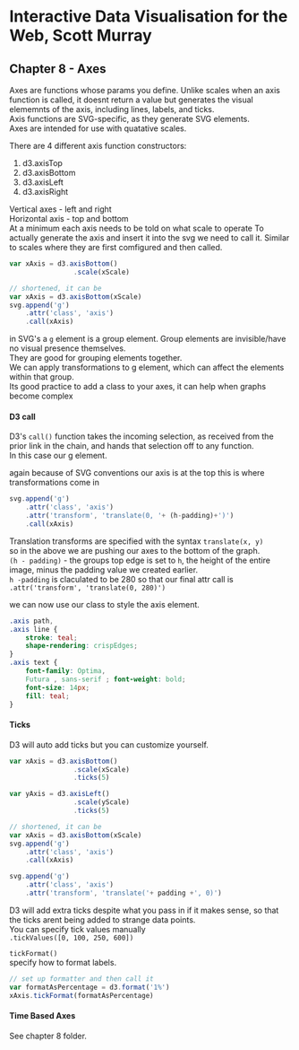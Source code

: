 # Interactive Data Visualisation for the Web, Scott Murray

## Chapter 8 - Axes  
Axes are functions whose params you define. 
Unlike scales when an axis function is called, it doesnt return a value but generates the visual elememnts of the axis, including lines, labels, and ticks.  
Axis functions are SVG-specific, as they generate SVG elements.   
Axes are intended for use with quatative scales.  

There are 4 different axis function constructors:
 1. d3.axisTop  
 2. d3.axisBottom  
 3. d3.axisLeft  
 4. d3.axisRight  

Vertical axes - left and right  
Horizontal axis - top and bottom  
At a minimum each axis needs to be told on what scale to operate
To actually generate the axis and insert it into the svg we need to call it. 
Similar to scales where they are first comfigured and then called. 

```javascript  
var xAxis = d3.axisBottom()
                .scale(xScale)

// shortened, it can be  
var xAxis = d3.axisBottom(xScale)  
svg.append('g')
    .attr('class', 'axis')
    .call(xAxis)
```  

in SVG's a `g` element is a group element. 
Group elements are invisible/have no visual presence themselves.  
They are good for grouping elements together.  
We can apply transformations to g element, which can affect the elements within that group.  
Its good practice to add a class to your axes, it can help when graphs become complex  

#### D3 call 
D3's `call()` function takes the incoming selection, as received from the prior link in the chain, and hands that selection off to any function.  
In this case our g element.  

again because of SVG conventions our axis is at the top
this is where transformations come in  
```javascript  
svg.append('g')
    .attr('class', 'axis')
    .attr('transform', 'translate(0, '+ (h-padding)+')')
    .call(xAxis)
```

Translation transforms are specified with the syntax `translate(x, y)`  
so in the above we are pushing our axes to the bottom of the graph.  
`(h - padding)` - the groups top edge is set to `h`, the height of the entire image, minus the padding value we created earlier.  
`h -padding` is claculated to be 280 so that our final attr call is `.attr('transform', 'translate(0, 280)')`  

we can now use our class to style the axis element. 

```css
.axis path, 
.axis line {
    stroke: teal;
    shape-rendering: crispEdges;
}
.axis text {
    font-family: Optima,
    Futura , sans-serif ; font-weight: bold;
    font-size: 14px;
    fill: teal;
}
```  

#### Ticks  
D3 will auto add ticks but you can customize yourself.  

```javascript  
var xAxis = d3.axisBottom()
                .scale(xScale)
                .ticks(5)

var yAxis = d3.axisLeft()
                .scale(yScale)
                .ticks(5)

// shortened, it can be  
var xAxis = d3.axisBottom(xScale)  
svg.append('g')
    .attr('class', 'axis')
    .call(xAxis)

svg.append('g')
    .attr('class', 'axis')
    .attr('transform', 'translate('+ padding +', 0)')
```
D3 will add extra ticks despite what you pass in if it makes sense, so that the ticks arent being added to strange data points.  
You can specify tick values manually  
`.tickValues([0, 100, 250, 600])`  

`tickFormat()`  
specify how to format labels.  
```javascript 
// set up formatter and then call it  
var formatAsPercentage = d3.format('1%')
xAxis.tickFormat(formatAsPercentage)
```

#### Time Based Axes  
See chapter 8 folder.  
